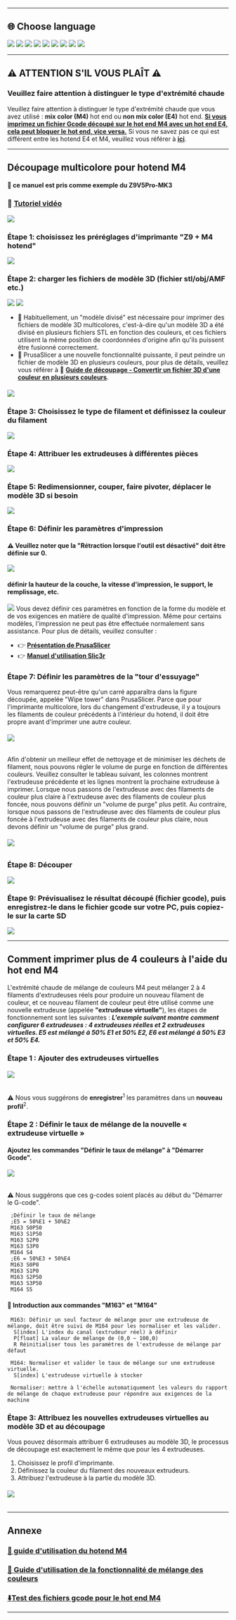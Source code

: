 ----
## <a id="choose-language">:globe_with_meridians: Choose language </a>
[![](../lanpic/EN.png)](https://github.com/ZONESTAR3D/Slicing-Guide/tree/master/PrusaSlicer/PrusaSlicerGuide_M4.md)
[![](../lanpic/ES.png)](https://github.com/ZONESTAR3D/Slicing-Guide/tree/master/PrusaSlicer/PrusaSlicerGuideM4-es.md)
[![](../lanpic/PT.png)](https://github.com/ZONESTAR3D/Slicing-Guide/tree/master/PrusaSlicer/PrusaSlicerGuideM4-pt.md)
[![](../lanpic/FR.png)](https://github.com/ZONESTAR3D/Slicing-Guide/tree/master/PrusaSlicer/PrusaSlicerGuideM4-fr.md)
[![](../lanpic/DE.png)](https://github.com/ZONESTAR3D/Slicing-Guide/tree/master/PrusaSlicer/PrusaSlicerGuideM4-de.md)
[![](../lanpic/IT.png)](https://github.com/ZONESTAR3D/Slicing-Guide/tree/master/PrusaSlicer/PrusaSlicerGuideM4-it.md)
[![](../lanpic/RU.png)](https://github.com/ZONESTAR3D/Slicing-Guide/tree/master/PrusaSlicer/PrusaSlicerGuideM4-ru.md)
[![](../lanpic/JP.png)](https://github.com/ZONESTAR3D/Slicing-Guide/tree/master/PrusaSlicer/PrusaSlicerGuideM4-jp.md)
[![](../lanpic/KR.png)](https://github.com/ZONESTAR3D/Slicing-Guide/tree/master/PrusaSlicer/PrusaSlicerGuideM4-kr.md)
<!-- [![](./lanpic/SA.png)](https://github.com/ZONESTAR3D/Slicing-Guide/tree/master/PrusaSlicer/PrusaSlicerGuideM4-ar.md) -->


----
## :warning: ATTENTION S'IL VOUS PLAÎT :warning:
### Veuillez faire attention à distinguer le type d'extrémité chaude
Veuillez faire attention à distinguer le type d'extrémité chaude que vous avez utilisé : **mix color (M4)** hot end ou **non mix color (E4)** hot end.
<u>**Si vous imprimez un fichier Gcode découpé sur le hot end M4 avec un hot end E4, cela peut bloquer le hot end, vice versa.**</u>
Si vous ne savez pas ce qui est différent entre les hotend E4 et M4, veuillez vous référer à [**ici**][FAQ_M4E4].

----
## Découpage multicolore pour hotend M4
#### :loudspeaker: ce manuel est pris comme exemple du Z9V5Pro-MK3
### :movie_camera: [**Tutoriel vidéo**](https://youtu.be/_Ww2RFGlLNA)
[![](https://img.youtube.com/vi/_Ww2RFGlLNA/0.jpg)](https://www.youtube.com/watch?v=_Ww2RFGlLNA)

### Étape 1: choisissez les préréglages d'imprimante "Z9 + M4 hotend"
![](./pic/slicingM4-1.png)
### Étape 2: charger les fichiers de modèle 3D (fichier stl/obj/AMF etc.)
![](./pic/loadstl_1.png) ![](./pic/loadstl_2.png)
- :memo: Habituellement, un "modèle divisé" est nécessaire pour imprimer des fichiers de modèle 3D multicolores, c'est-à-dire qu'un modèle 3D a été divisé en plusieurs fichiers STL en fonction des couleurs, et ces fichiers utilisent la même position de coordonnées d'origine afin qu'ils puissent être fusionné correctement.
- :star2: PrusaSlicer a une nouvelle fonctionnalité puissante, il peut peindre un fichier de modèle 3D en plusieurs couleurs, pour plus de détails, veuillez vous référer à :movie_camera: [**Guide de découpage - Convertir un fichier 3D d'une couleur en plusieurs couleurs**](https://youtu.be/Yx4fKDRGEJ4).
##### [![](https://img.youtube.com/vi/Yx4fKDRGEJ4/0.jpg)](https://www.youtube.com/watch?v=Yx4fKDRGEJ4)

### Étape 3: Choisissez le type de filament et définissez la couleur du filament
![](./pic/filament_color.png)
### Étape 4: Attribuer les extrudeuses à différentes pièces
![](./pic/assign_extruder.png)
### Étape 5: Redimensionner, couper, faire pivoter, déplacer le modèle 3D si besoin
![](./pic/slicing_adjust.png)
### Étape 6: Définir les paramètres d'impression
#### :warning: Veuillez noter que la "Rétraction lorsque l'outil est désactivé" doit être définie sur 0.
![](./pic/switch_length.jpg)
#### définir la hauteur de la couche, la vitesse d'impression, le support, le remplissage, etc.
![](./pic/slicing_set.png)
Vous devez définir ces paramètres en fonction de la forme du modèle et de vos exigences en matière de qualité d'impression. Même pour certains modèles, l'impression ne peut pas être effectuée normalement sans assistance. Pour plus de détails, veuillez consulter :
- :point_right: [**Présentation de PrusaSlicer**](https://help.prusa3d.com/article/general-info_1910)
- :point_right: [**Manuel d'utilisation Slic3r**](https://manual.slic3r.org/)
  
### Étape 7: Définir les paramètres de la "tour d'essuyage"
Vous remarquerez peut-être qu'un carré apparaîtra dans la figure découpée, appelée "Wipe tower" dans PrusaSlicer. Parce que pour l'imprimante multicolore, lors du changement d'extrudeuse, il y a toujours les filaments de couleur précédents à l'intérieur du hotend, il doit être propre avant d'imprimer une autre couleur.
###### ![](./pic/wipe_tower.png)
Afin d'obtenir un meilleur effet de nettoyage et de minimiser les déchets de filament, nous pouvons régler le volume de purge en fonction de différentes couleurs. Veuillez consulter le tableau suivant, les colonnes montrent l'extrudeuse précédente et les lignes montrent la prochaine extrudeuse à imprimer. Lorsque nous passons de l'extrudeuse avec des filaments de couleur plus claire à l'extrudeuse avec des filaments de couleur plus foncée, nous pouvons définir un "volume de purge" plus petit. Au contraire, lorsque nous passons de l'extrudeuse avec des filaments de couleur plus foncée à l'extrudeuse avec des filaments de couleur plus claire, nous devons définir un "volume de purge" plus grand.
###### ![](./pic/slicingM4-2.png)
### Étape 8: Découper
![](./pic/slicing_go.png)
### Étape 9: Prévisualisez le résultat découpé (fichier gcode), puis enregistrez-le dans le fichier gcode sur votre PC, puis copiez-le sur la carte SD
![](./pic/slicing_save.png)

----
## Comment imprimer plus de 4 couleurs à l'aide du hot end M4
L'extrémité chaude de mélange de couleurs M4 peut mélanger 2 à 4 filaments d'extrudeuses réels pour produire un nouveau filament de couleur, et ce nouveau filament de couleur peut être utilisé comme une nouvelle extrudeuse (appelée **"extrudeuse virtuelle"**), les étapes de fonctionnement sont les suivantes :
***L'exemple suivant montre comment configurer 6 extrudeuses : 4 extrudeuses réelles et 2 extrudeuses virtuelles. E5 est mélangé à 50% E1 et 50% E2, E6 est mélangé à 50% E3 et 50% E4.***
### Étape 1 : Ajouter des extrudeuses virtuelles
###### ![](./pic/slicingM4_6c_1.png)     
:warning: Nous vous suggérons de **enregistrer**<sup>1</sup> les paramètres dans un **nouveau profil**<sup>2</sup>.

### Étape 2 : Définir le taux de mélange de la nouvelle « extrudeuse virtuelle »
#### Ajoutez les commandes "Définir le taux de mélange" à "Démarrer Gcode".
###### ![](./pic/slicingM4_6c_2.png)
:warning: Nous suggérons que ces g-codes soient placés au début du "Démarrer le G-code".
>
     ;Définir le taux de mélange
     ;E5 = 50%E1 + 50%E2
     M163 S0P50
     M163 S1P50
     M163 S2P0
     M163 S3P0
     M164 S4
     ;E6 = 50%E3 + 50%E4
     M163 S0P0
     M163 S1P0
     M163 S2P50
     M163 S3P50
     M164 S5

#### :memo: Introduction aux commandes "M163" et "M164"
>
     M163: Définir un seul facteur de mélange pour une extrudeuse de mélange, doit être suivi de M164 pour les normaliser et les valider.
      S[index] L'index du canal (extrudeur réel) à définir
      P[float] La valeur de mélange de (0,0 ~ 100,0)
      R Réinitialiser tous les paramètres de l'extrudeuse de mélange par défaut

     M164: Normaliser et valider le taux de mélange sur une extrudeuse virtuelle.
      S[index] L'extrudeuse virtuelle à stocker
  
     Normaliser: mettre à l'échelle automatiquement les valeurs du rapport de mélange de chaque extrudeuse pour répondre aux exigences de la machine

### Étape 3: Attribuez les nouvelles extrudeuses virtuelles au modèle 3D et au découpage
Vous pouvez désormais attribuer 6 extrudeuses au modèle 3D, le processus de découpage est exactement le même que pour les 4 extrudeuses.
1. Choisissez le profil d'imprimante.
2. Définissez la couleur du filament des nouveaux extrudeurs.
3. Attribuez l'extrudeuse à la partie du modèle 3D.
###### ![](./pic/slicingM4_6c_3.png)

----
## Annexe
### [:book: guide d'utilisation du hotend M4](https://github.com/ZONESTAR3D/Upgrade-kit-guide/tree/main/HOTEND/M4)
### [:book: Guide d'utilisation de la fonctionnalité de mélange des couleurs](https://github.com/ZONESTAR3D/Document-and-User-Guide/tree/master/Mixing_Color)
### [:arrow_down:Test des fichiers gcode pour le hot end M4](https://github.com/ZONESTAR3D/Slicing-Guide/tree/master/PrusaSlicer/test_gcode/M4/readme.md)


----
[FAQ_M4E4]: https://github.com/ZONESTAR3D/Upgrade-kit-guide/tree/main/HOTEND/FAQ_M4E4.md


